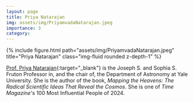 ```yaml
---
layout: page
title: Priya Natarajan
img: assets/img/PriyamvadaNatarajan.jpeg
importance: 3
category: 
---
```


<div class="row">
    <div class="col-sm mt-3 mt-md-0">
        {% include figure.html path="assets/img/PriyamvadaNatarajan.jpeg" title="Priya Natarajan" class="img-fluid rounded z-depth-1" %}
    </div>
</div>

[Prof. Priya Natarajan](https://campuspress.yale.edu/priya/){:target="_blank"} is the Joseph S. and Sophia S. Fruton Professor in, and the chair of, the Department of Astronomy at Yale University. She is the author of the book, *Mapping the Heavens: The Radical Scientific Ideas That Reveal the Cosmos*. She is one of *Time Magazine*'s 100 Most Influential People of 2024.